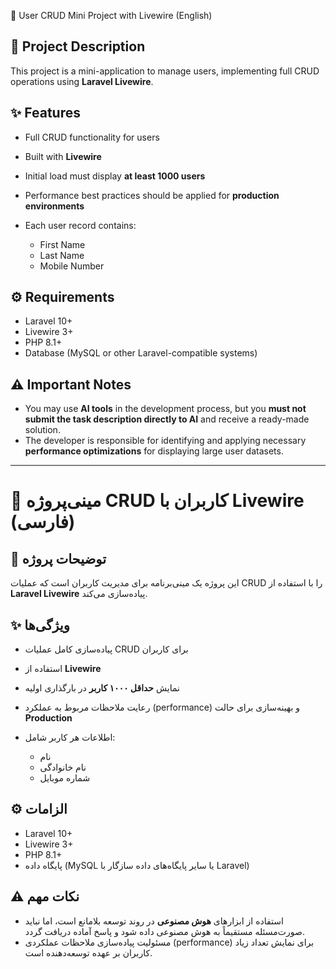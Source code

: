 📌 User CRUD Mini Project with Livewire (English)

## 📝 Project Description

This project is a mini-application to manage users, implementing full CRUD operations using **Laravel Livewire**.

## ✨ Features

* Full CRUD functionality for users
* Built with **Livewire**
* Initial load must display **at least 1000 users**
* Performance best practices should be applied for **production environments**
* Each user record contains:

  * First Name
  * Last Name
  * Mobile Number

## ⚙️ Requirements

* Laravel 10+
* Livewire 3+
* PHP 8.1+
* Database (MySQL or other Laravel-compatible systems)

## ⚠️ Important Notes

* You may use **AI tools** in the development process,
  but you **must not submit the task description directly to AI** and receive a ready-made solution.
* The developer is responsible for identifying and applying necessary **performance optimizations** for displaying large user datasets.

---

# 📌 مینی‌پروژه CRUD کاربران با Livewire (فارسی)

## 📝 توضیحات پروژه

این پروژه یک مینی‌برنامه برای مدیریت کاربران است که عملیات CRUD را با استفاده از **Laravel Livewire** پیاده‌سازی می‌کند.

## ✨ ویژگی‌ها

* پیاده‌سازی کامل عملیات CRUD برای کاربران
* استفاده از **Livewire**
* نمایش **حداقل ۱۰۰۰ کاربر** در بارگذاری اولیه
* رعایت ملاحظات مربوط به عملکرد (performance) و بهینه‌سازی برای حالت **Production**
* اطلاعات هر کاربر شامل:

  * نام
  * نام خانوادگی
  * شماره موبایل

## ⚙️ الزامات

* Laravel 10+
* Livewire 3+
* PHP 8.1+
* پایگاه داده (MySQL یا سایر پایگاه‌های داده سازگار با Laravel)

## ⚠️ نکات مهم

* استفاده از ابزارهای **هوش مصنوعی** در روند توسعه بلامانع است،
  اما نباید صورت‌مسئله مستقیماً به هوش مصنوعی داده شود و پاسخ آماده دریافت گردد.
* مسئولیت پیاده‌سازی ملاحظات عملکردی (performance) برای نمایش تعداد زیاد کاربران بر عهده توسعه‌دهنده است.
